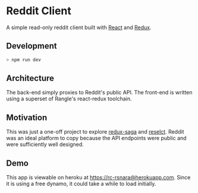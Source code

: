 # Reddit Client

A simple read-only reddit client built with [React](https://github.com/facebook/react) and [Redux](https://github.com/reactjs/redux).

## Development
```bash
> npm run dev
```

## Architecture
The back-end simply proxies to Reddit's public API. The front-end is written using a superset of Rangle's react-redux toolchain.

## Motivation
This was just a one-off project to explore [redux-saga](https://github.com/yelouafi/redux-saga) and [reselct](https://github.com/reactjs/reselect). Reddit was an ideal platform to copy because the API endpoints were public and were sufficiently well designed.

## Demo
This app is viewable on heroku at [https://rc-rsnara@herokuapp.com](https://rc-rsnara@herokuapp.com). Since it is using a free dynamo, it could take a while to load initially.
